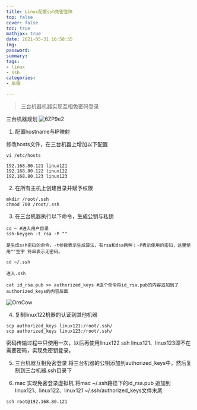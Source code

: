 ```yaml
---
title: Linux配置ssh免密登陆
top: false
cover: false
toc: true
mathjax: true
date: 2021-05-31 16:58:55
img:
password:
summary:
tags:
- linux
- ssh
categories:
- 后端

---
```




> 三台机器机器实现互相免密码登录

<!--more-->

三台机器规划
![6ZP9e2](https://aamuqiao.oss-cn-beijing.aliyuncs.com/uPic/6ZP9e2.png)

1. 配置hostname与IP映射

修改hosts文件，在三台机器上增加以下配置
```
vi /etc/hosts

192.168.80.121 linux121
192.168.80.122 linux122
192.168.80.123 linux123
```
2. 在所有主机上创建⽬录并赋予权限
```
mkdir /root/.ssh 
chmod 700 /root/.ssh
```
3. 在三台机器执⾏以下命令，⽣成公钥与私钥
```
cd ~ #进⼊⽤户⽬录 
ssh-keygen -t rsa -P "" 

是⽣成ssh密码的命令，-t参数表示⽣成算法，有rsa和dsa两种；-P表示使⽤的密码，这⾥使⽤""空字 符串表示⽆密码。

cd ~/.ssh

进⼊.ssh

cat id_rsa.pub >> authorized_keys #这个命令将id_rsa.pub的内容追加到了authorized_keys的内容后⾯
```
![OrnCow](https://aamuqiao.oss-cn-beijing.aliyuncs.com/uPic/OrnCow.png)

4. 复制linux122机器的认证到其他机器
```
scp authorized_keys linux121:/root/.ssh/ 
scp authorized_keys linux123:/root/.ssh/
```

密码传输过程中只使⽤⼀次，以后再使⽤linux122 ssh linux121、linux123即不在需要密码，实现免密钥登录。

5. 三台机器互相免密登录
将三台机器的公钥添加到authorized_keys中，然后复制到三台机器.ssh目录下

6. mac 实现免密登录虚拟机
将mac ~/.ssh路径下的id_rsa.pub 追加到linux121、linux122、linux121 ~/.ssh/authorized_keys文件末尾

```
ssh root@192.168.80.121
```
